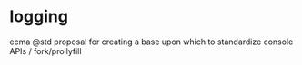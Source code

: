 logging
=======

ecma @std proposal for creating a base upon which to standardize console APIs / fork/prollyfill 